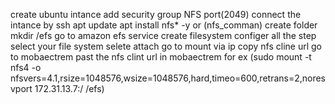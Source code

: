 create ubuntu intance 
add security group NFS port(2049)
connect the intance by ssh 
apt update 
apt install nfs* -y or (nfs_comman)
create folder mkdir /efs
go to amazon efs service 
create filesystem configer all the step 
select your file system 
selete attach 
go to mount via ip 
copy nfs cline url 
go to mobaectrem
past the nfs clint url in mobaectrem for ex (sudo mount -t nfs4 -o nfsvers=4.1,rsize=1048576,wsize=1048576,hard,timeo=600,retrans=2,noresvport 172.31.13.7:/ /efs)
